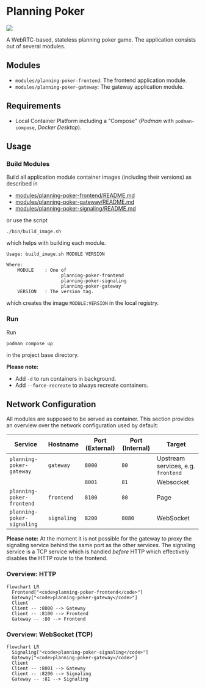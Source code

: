 # Planning Poker

![](https://img.shields.io/badge/Planning_Poker-0.1.0-green)

A WebRTC-based, stateless planning poker game. The application consists out of several modules.

## Modules

- `modules/planning-poker-frontend`: The frontend application module.
- `modules/planning-poker-gateway`: The gateway application module.

## Requirements

- Local Container Platform including a "Compose" (_Podman_ with `podman-compose`, _Docker Desktop_).

## Usage

### Build Modules

Build all application module container images (including their versions) as described in

- [modules/planning-poker-frontend/README.md](modules/planning-poker-frontend/README.md)
- [modules/planning-poker-gateway/README.md](modules/planning-poker-gateway/README.md)
- [modules/planning-poker-signaling/README.md](modules/planning-poker-signaling/README.md)

or use the script

```
./bin/build_image.sh
```

which helps with building each module.

```
Usage: build_image.sh MODULE VERSION

Where:
    MODULE    : One of
                    planning-poker-frontend
                    planning-poker-signaling
                    planning-poker-gateway
    VERSION   : The version tag.
```

which creates the image `MODULE:VERSION` in the local registry.

### Run

Run

```shell
podman compose up
```

in the project base directory.

**Please note:**

- Add `-d` to run containers in background.
- Add `--force-recreate` to always recreate containers.

## Network Configuration

All modules are supposed to be served as container. This section provides an overview over the network configuration
used by default:

| Service                    | Hostname    | Port (External) | Port (Internal) | Target                             |
|----------------------------|-------------|-----------------|-----------------|------------------------------------|
| `planning-poker-gateway`   | `gateway`   | `8000`          | `80`            | Upstream services, e.g. `frontend` |
|                            |             | `8001`          | `81`            | Websocket                          |
| `planning-poker-frontend`  | `frontend`  | `8100`          | `80`            | Page                               | 
| `planning-poker-signaling` | `signaling` | `8200`          | `8080`          | WebSocket                          |

**Please note:** At the moment it is not possible for the gateway to proxy the signaling service behind the same port as
the other services. The signaling service is a TCP service which is handled _before_ HTTP which effectively disables the
HTTP route to the frontend.

### Overview: HTTP

```mermaid
flowchart LR
  Frontend["<code>planning-poker-frontend</code>"]
  Gateway["<code>planning-poker-gateway</code>"]
  Client
  Client -- :8000 --> Gateway
  Client -- :8100 --> Frontend
  Gateway -- :80 --> Frontend
```

### Overview: WebSocket (TCP)

```mermaid
flowchart LR
  Signaling["<code>planning-poker-signaling</code>"]
  Gateway["<code>planning-poker-gateway</code>"]
  Client
  Client -- :8001 --> Gateway
  Client -- :8200 --> Signaling
  Gateway -- :81 --> Signaling
```
